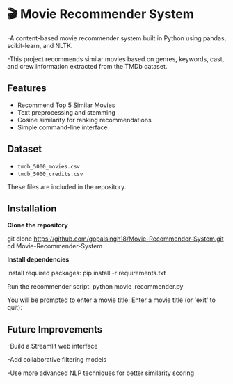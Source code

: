 # 🎬 Movie Recommender System

-A content-based movie recommender system built in Python using pandas, scikit-learn, and NLTK.

-This project recommends similar movies based on genres, keywords, cast, and crew information extracted from the TMDb dataset.

## Features
- Recommend Top 5 Similar Movies
- Text preprocessing and stemming  
- Cosine similarity for ranking recommendations  
- Simple command-line interface

## Dataset
- `tmdb_5000_movies.csv`
- `tmdb_5000_credits.csv`

These files are included in the repository.

## Installation
**Clone the repository**

git clone https://github.com/gopalsingh18/Movie-Recommender-System.git
cd Movie-Recommender-System

**Install dependencies**

install required packages: 
 pip install -r requirements.txt

Run the recommender script: 
 python movie_recommender.py

You will be prompted to enter a movie title: 
Enter a movie title (or 'exit' to quit):

## Future Improvements

-Build a Streamlit web interface

-Add collaborative filtering models

-Use more advanced NLP techniques for better similarity scoring
